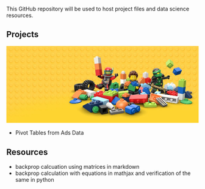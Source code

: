 This GitHub repository will be used to host project files and data science resources.

## Projects

[![alt text](images/lego-bricks.jpeg "Exploring 67 years of lego")](projects/Exploring_67_years_of_LEGO/lego.ipynb)

- Pivot Tables from Ads Data

## Resources

- backprop calcuation using matrices in markdown
- backprop calculation with equations in mathjax and verification of the same in python

